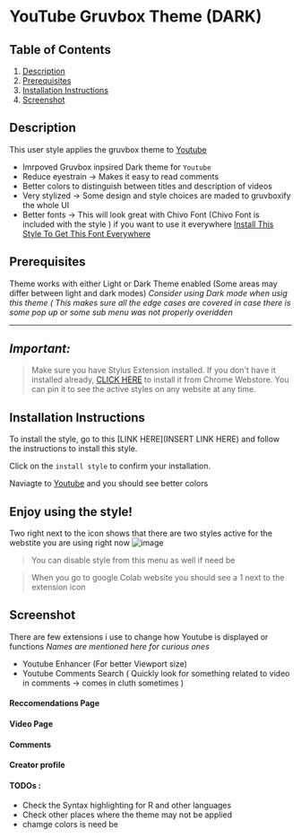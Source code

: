 # YouTube Gruvbox Theme (DARK) 


## Table of Contents
1. [Description](#description)
2. [Prerequisites](#Pre)
3. [Installation Instructions](#installation-instructions)
4. [Screenshot](#screenshot)

## Description <a name="description"></a>

This user style applies the  gruvbox theme to  [Youtube](https://www.youtube.com) 

- Imrpoved Gruvbox inpsired Dark theme for ``Youtube`` 
- Reduce eyestrain  -> Makes it easy to read comments 
- Better colors to distinguish between titles and description of videos 
- Very stylized -> Some design and style choices are maded to gruvboxify the whole UI 
- Better fonts -> This will look great with Chivo Font (Chivo Font is included with the style ) 
if you want to use it everywhere [Install This Style To Get This Font Everywhere](https://userstyles.world/style/12169/google-chivo-font-everywhere)





## Prerequisites <a name="Pre"></a>
Theme works with either Light or Dark Theme enabled (Some areas may differ between light and dark modes)
*Consider using Dark mode when usig this theme ( This makes sure all the edge cases are covered in case there is some pop up or  some sub menu was not properly overidden*


----------------------------------------------------------------------
## _Important:_

>  Make sure you have Stylus Extension installed. If you don't have it installed already, [CLICK HERE](https://chrome.google.com/webstore/detail/stylus/clngdbkpkpeebahjckkjfobafhncgmne) to install it from Chrome Webstore. You can pin it to see the active styles on any website at any time.



## Installation Instructions <a name="installation-instructions"></a>



To install the style, go to this [LINK HERE](INSERT LINK HERE) and follow the instructions to install this style. 



Click on the `install style` to confirm your installation.

Naviagte to [Youtube](www.youtube.com) and you should see better colors 

Enjoy using the style!
------------------------------

Two right next to the icon shows that there are two styles active for the webstite you are using right now
![image](https://github.com/bilalazh/Google-Chivo-Font-On-every-website-/assets/139261053/a0c78478-203e-48fe-a1e2-98ff0aa8fff0)

> You can disable style from this menu as well if need be 



>When  you go to google Colab website you should see a 1 next to the extension icon 
## Screenshot <a name="screenshot"></a>

There are few extensions i use to change how Youtube is displayed or functions 
 *Names are mentioned here for curious ones* 

- Youtube Enhancer (For better Viewport size)
- Youtube Comments Search ( Quickly look for something related to video in comments -> comes in cluth sometimes ) 


#### Reccomendations Page 


#### Video Page


#### Comments 


#### Creator profile 



#### TODOs : 

- Check the Syntax highlighting for R and other languages
- Check other places where the theme may not be applied 
- chamge colors is need be 
